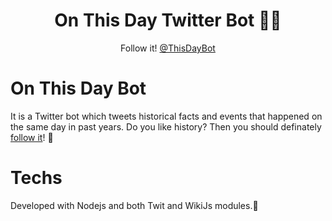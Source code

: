 <h1 align="center">On This Day Twitter Bot 🤖🔎</h1>
<p align="center">Follow it! <a href="https://www.twitter.com/ThisDayBot" target="blank">@ThisDayBot</a></p>

# On This Day Bot
It is a Twitter bot which tweets historical facts and events that happened on the same day in past years. Do you like history? Then you should definately <a href="https://www.twitter.com/ThisDayBot" target="blank">follow it</a>! 🤩

# Techs
Developed with Nodejs and both Twit and WikiJs modules.🚀
